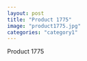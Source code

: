 ```yaml
---
layout: post
title: "Product 1775"
image: "product1775.jpg"
categories: "category1"
---
```

Product 1775
